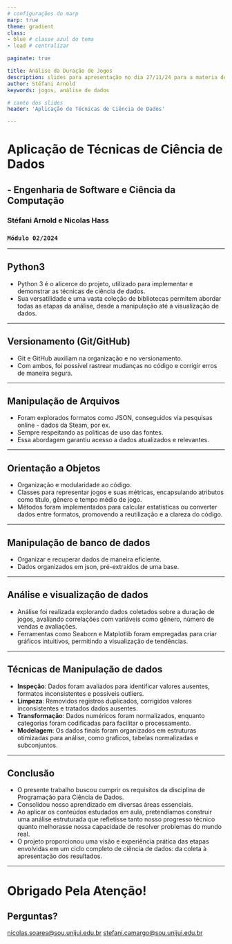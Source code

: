 ```yaml
---
# configurações do marp
marp: true
theme: gradient
class:  
- blue # classe azul do tema
- lead # centralizar

paginate: true 

title: Análise da Duração de Jogos
description: slides para apresentação no dia 27/11/24 para a materia de Programação Pra Ciência de Dados
author: Stéfani Arnold
keywords: jogos, análise de dados

# canto dos slides
header: 'Aplicação de Técnicas de Ciência de Dados'

---
```

# **Aplicação de Técnicas de Ciência de Dados**
##  - Engenharia de Software e Ciência da Computação
### **Stéfani Arnold e Nicolas Hass**
### `Módulo 02/2024`

---
## Python3
- Python 3 é o alicerce do projeto, utilizado para implementar e demonstrar as técnicas de ciência de dados. 
- Sua versatilidade e uma vasta coleção de bibliotecas permitem abordar todas as etapas da análise, desde a manipulação até a visualização de dados. 

---
## Versionamento (Git/GitHub)
- Git e GitHub auxiliam na organização e no versionamento. 
- Com ambos, foi possível rastrear mudanças no código e corrigir erros de maneira segura. 

---
## Manipulação de Arquivos 
- Foram explorados formatos como JSON, conseguidos via pesquisas online - dados da Steam, por ex. 
- Sempre respeitando as políticas de uso das fontes. 
- Essa abordagem garantiu acesso a dados atualizados e relevantes. 

---
## Orientação a Objetos
- Organização e modularidade ao código. 
- Classes para representar jogos e suas métricas, encapsulando atributos como título, gênero e tempo médio de jogo. 
- Métodos foram implementados para calcular estatísticas ou converter dados entre formatos, promovendo a reutilização e a clareza do código.

---
## Manipulação de banco de dados
- Organizar e recuperar dados de maneira eficiente. 
- Dados organizados em json, pré-extraidos de uma base.

---
## Análise e visualização de dados
- Análise foi realizada explorando dados coletados sobre a duração de jogos, avaliando correlações com variáveis como gênero, número de vendas e avaliações. 
- Ferramentas como Seaborn e Matplotlib foram empregadas para criar gráficos intuitivos, permitindo a visualização de tendências. 

---
## Técnicas de Manipulação de dados

- **Inspeção**: Dados foram avaliados para identificar valores ausentes, formatos inconsistentes e possíveis outliers.
- **Limpeza**: Removidos registros duplicados, corrigidos valores inconsistentes e tratados dados ausentes.
- **Transformação**: Dados numéricos foram normalizados, enquanto categorias foram codificadas para facilitar o processamento.
- **Modelagem**: Os dados finais foram organizados em estruturas otimizadas para análise, como graficos, tabelas normalizadas e subconjuntos.

---
## Conclusão

- O presente trabalho buscou cumprir os requisitos da disciplina de Programação para Ciência de Dados.
- Consolidou nosso aprendizado em diversas áreas essenciais. 
- Ao aplicar os conteúdos estudados em aula, pretendíamos construir uma análise estruturada que refletisse tanto nosso progresso técnico quanto melhorasse nossa capacidade de resolver problemas do mundo real.
- O projeto proporcionou uma visão e experiência prática das etapas envolvidas em um ciclo completo de ciência de dados: da coleta à apresentação dos resultados.  

---
# Obrigado Pela Atenção!
## **Perguntas?**

nicolas.soares@sou.unijui.edu.br
stefani.camargo@sou.unijui.edu.br
